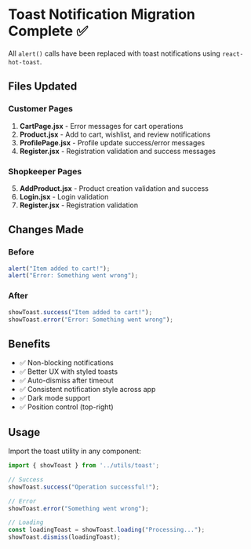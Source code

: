 # Toast Notification Migration Complete ✅

All `alert()` calls have been replaced with toast notifications using `react-hot-toast`.

## Files Updated

### Customer Pages
1. **CartPage.jsx** - Error messages for cart operations
2. **Product.jsx** - Add to cart, wishlist, and review notifications
3. **ProfilePage.jsx** - Profile update success/error messages
4. **Register.jsx** - Registration validation and success messages

### Shopkeeper Pages
5. **AddProduct.jsx** - Product creation validation and success
6. **Login.jsx** - Login validation
7. **Register.jsx** - Registration validation

## Changes Made

### Before
```javascript
alert("Item added to cart!");
alert("Error: Something went wrong");
```

### After
```javascript
showToast.success("Item added to cart!");
showToast.error("Error: Something went wrong");
```

## Benefits
- ✅ Non-blocking notifications
- ✅ Better UX with styled toasts
- ✅ Auto-dismiss after timeout
- ✅ Consistent notification style across app
- ✅ Dark mode support
- ✅ Position control (top-right)

## Usage
Import the toast utility in any component:
```javascript
import { showToast } from '../utils/toast';

// Success
showToast.success("Operation successful!");

// Error
showToast.error("Something went wrong");

// Loading
const loadingToast = showToast.loading("Processing...");
showToast.dismiss(loadingToast);
```

